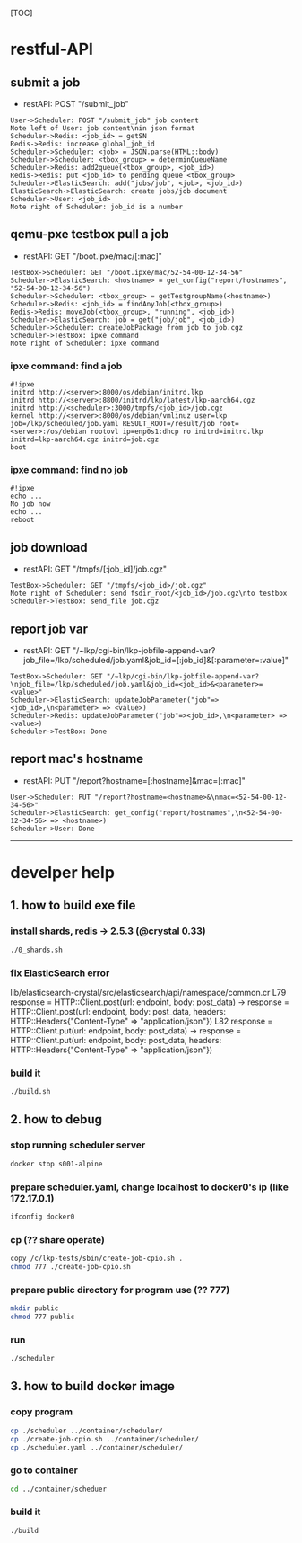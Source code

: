 [TOC]

# restful-API
## submit a job
- restAPI: POST "/submit_job"
```sequence
User->Scheduler: POST "/submit_job" job content
Note left of User: job content\nin json format
Scheduler->Redis: <job_id> = getSN
Redis->Redis: increase global_job_id
Scheduler->Scheduler: <job> = JSON.parse(HTML::body)
Scheduler->Scheduler: <tbox_group> = determinQueueName
Scheduler->Redis: add2queue(<tbox_group>, <job_id>)
Redis->Redis: put <job_id> to pending queue <tbox_group> 
Scheduler->ElasticSearch: add("jobs/job", <job>, <job_id>)
ElasticSearch->ElasticSearch: create jobs/job document
Scheduler->User: <job_id>
Note right of Scheduler: job_id is a number
```

## qemu-pxe testbox pull a job
- restAPI: GET "/boot.ipxe/mac/[:mac]"
```sequence
TestBox->Scheduler: GET "/boot.ipxe/mac/52-54-00-12-34-56"
Scheduler->ElasticSearch: <hostname> = get_config("report/hostnames", "52-54-00-12-34-56")
Scheduler->Scheduler: <tbox_group> = getTestgroupName(<hostname>)
Scheduler->Redis: <job_id> = findAnyJob(<tbox_group>)
Redis->Redis: moveJob(<tbox_group>, "running", <job_id>)
Scheduler->ElasticSearch: job = get("job/job", <job_id>)
Scheduler->Scheduler: createJobPackage from job to job.cgz
Scheduler->TestBox: ipxe command
Note right of Scheduler: ipxe command
```

### ipxe command: find a job
```
#!ipxe
initrd http://<server>:8000/os/debian/initrd.lkp
initrd http://<server>:8800/initrd/lkp/latest/lkp-aarch64.cgz
initrd http://<scheduler>:3000/tmpfs/<job_id>/job.cgz
kernel http://<server>:8000/os/debian/vmlinuz user=lkp job=/lkp/scheduled/job.yaml RESULT_ROOT=/result/job root=<server>:/os/debian rootovl ip=enp0s1:dhcp ro initrd=initrd.lkp initrd=lkp-aarch64.cgz initrd=job.cgz
boot
```

### ipxe command: find no job
```
#!ipxe
echo ...
No job now
echo ...
reboot
```

## job download
- restAPI: GET "/tmpfs/[:job_id]/job.cgz"
```sequence
TestBox->Scheduler: GET "/tmpfs/<job_id>/job.cgz"
Note right of Scheduler: send fsdir_root/<job_id>/job.cgz\nto testbox
Scheduler->TestBox: send_file job.cgz
```

## report job var
- restAPI: GET "/~lkp/cgi-bin/lkp-jobfile-append-var?job_file=/lkp/scheduled/job.yaml&job_id=[:job_id]&[:parameter=:value]"
```sequence
TestBox->Scheduler: GET "/~lkp/cgi-bin/lkp-jobfile-append-var?\njob_file=/lkp/scheduled/job.yaml&job_id=<job_id>&<parameter>=<value>"
Scheduler->ElasticSearch: updateJobParameter("job"=><job_id>,\n<parameter> => <value>)
Scheduler->Redis: updateJobParameter("job"=><job_id>,\n<parameter> => <value>)
Scheduler->TestBox: Done
```

## report mac's hostname
- restAPI: PUT "/report?hostname=[:hostname]&mac=[:mac]"
```sequence
User->Scheduler: PUT "/report?hostname=<hostname>&\nmac=<52-54-00-12-34-56>"
Scheduler->ElasticSearch: get_config("report/hostnames",\n<52-54-00-12-34-56> => <hostname>)
Scheduler->User: Done
```


---
# develper help

## 1. how to build exe file <scheduler>

### install shards, redis -> 2.5.3 (@crystal 0.33)
```Bash
./0_shards.sh
```

###  fix ElasticSearch error
lib/elasticsearch-crystal/src/elasticsearch/api/namespace/common.cr
L79 response = HTTP::Client.post(url: endpoint, body: post_data) ->
 response = HTTP::Client.post(url: endpoint, body: post_data, headers: HTTP::Headers{"Content-Type" => "application/json"})
L82 response = HTTP::Client.put(url: endpoint, body: post_data) ->
 response = HTTP::Client.put(url: endpoint, body: post_data, headers: HTTP::Headers{"Content-Type" => "application/json"})

### build it
```Bash
./build.sh
```

## 2. how to debug <scheduler>
### stop running scheduler server
```Bash
docker stop s001-alpine
```

### prepare scheduler.yaml, change localhost to docker0's ip (like 172.17.0.1)
```Bash
ifconfig docker0
```

### cp (?? share operate)
```Bash
copy /c/lkp-tests/sbin/create-job-cpio.sh .
chmod 777 ./create-job-cpio.sh
```

### prepare public directory for program use (?? 777)
```Bash
mkdir public
chmod 777 public
```

### run
```Bash
./scheduler
```

## 3. how to build docker image <like sch-ruby-a:v0.00d>
### copy program
```Bash
cp ./scheduler ../container/scheduler/
cp ./create-job-cpio.sh ../container/scheduler/
cp ./scheduler.yaml ../container/scheduler/
```

### go to container
```Bash
cd ../container/scheduer
```

### build it
```Bash
./build
```
